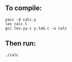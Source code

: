 ## To compile:

```
yacc -d calc.y
lex calc.l
gcc lex.yy.c y.tab.c -o calc
```

## Then run:

```
./calc
```

